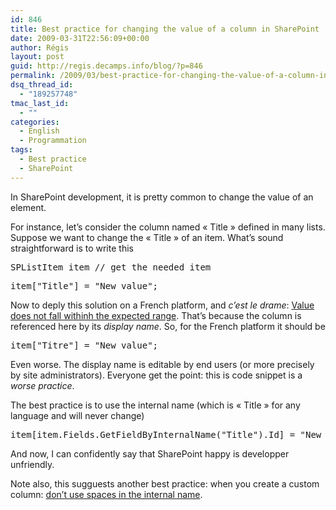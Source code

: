 ```yaml
---
id: 846
title: Best practice for changing the value of a column in SharePoint
date: 2009-03-31T22:56:09+00:00
author: Régis
layout: post
guid: http://regis.decamps.info/blog/?p=846
permalink: /2009/03/best-practice-for-changing-the-value-of-a-column-in-sharepoint/
dsq_thread_id:
  - "189257748"
tmac_last_id:
  - ""
categories:
  - English
  - Programmation
tags:
  - Best practice
  - SharePoint
---
```

In SharePoint development, it is pretty common to change the value of an element.

For instance, let’s consider the column named « Title » defined in many lists. Suppose we want to change the « Title » of an item. What’s sound straightforward is to write this

<pre>SPListItem item // get the needed item</pre>

<pre>item["Title"] = "New value";</pre>

Now to deply this solution on a French platform, and _c’est le drame_: [Value does not fall withinh the expected range](http://nuage.codeplex.com/WorkItem/View.aspx?WorkItemId=3267). That’s because the column is referenced here by its _display name_. So, for the French platform it should be

<pre>item["Titre"] = "New value";</pre>

Even worse. The display name is editable by end users (or more precisely by site administrators). Everyone get the point: this is code snippet is a _worse practice_.

The best practice is to use the internal name (which is « Title » for any language and will never change)

<pre>item[item.Fields.GetFieldByInternalName("Title").Id] = "New value";</pre>

And now, I can confidently say that SharePoint happy is developper unfriendly.

Note also, this sugguests another best practice: when you create a custom column: [don’t use spaces in the internal name](http://blogs.syrinx.com/blogs/sharepoint/archive/2008/02/06/best-practices-for-working-with-column-names-in-sharepoint.aspx).
